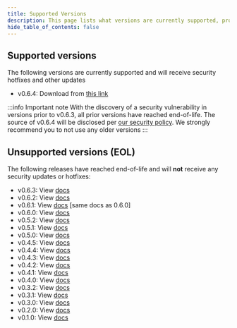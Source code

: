 ```yaml
---
title: Supported Versions
description: This page lists what versions are currently supported, provides information on security updates and lists versions that have reached EOL (End of Life)
hide_table_of_contents: false
---
```


## Supported versions

The following versions are currently supported and will receive security hotfixes and other updates

- v0.6.4: Download from [this link](https://dl.skytable.io/security/v0.6.4/)

:::info Important note
With the discovery of a security vulnerability in versions prior to v0.6.3, all prior
versions have reached end-of-life. The source of v0.6.4 will be disclosed per
[our security policy](https://github.com/skytable/skytable/security/policy). We strongly
recommend you to not use any older versions
:::

## Unsupported versions (EOL)

The following releases have reached end-of-life and will **not** receive any security updates or
hotfixes:

- v0.6.3: View [docs](/0.6.3)
- v0.6.2: View [docs](/0.6.2)
- v0.6.1: View [docs](/0.6.2) [same docs as 0.6.0]
- v0.6.0: View [docs](/0.6.0)
- v0.5.2: View [docs](/0.5.2)
- v0.5.1: View [docs](/0.5.1)
- v0.5.0: View [docs](/0.5.0)
- v0.4.5: View [docs](/0.4.5)
- v0.4.4: View [docs](/0.4.4)
- v0.4.3: View [docs](/0.4.3)
- v0.4.2: View [docs](/0.4.2)
- v0.4.1: View [docs](/0.4.1)
- v0.4.0: View [docs](/0.4.0)
- v0.3.2: View [docs](/0.3.2)
- v0.3.1: View [docs](/0.3.1)
- v0.3.0: View [docs](/0.3.0)
- v0.2.0: View [docs](/0.2.0)
- v0.1.0: View [docs](/0.1.0)
